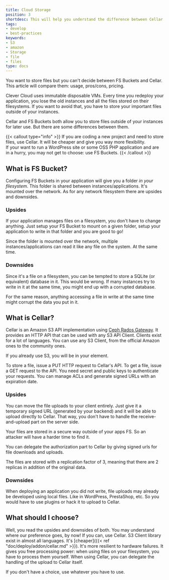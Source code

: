 ```yaml
---
title: Cloud Storage
position: 3
shortdesc: This will help you understand the difference between Cellar and FS Buckets.
tags:
- develop
- best-practices
keywords:
- S3
- amazon
- Storage
- file
- files
type: docs
---
```


You want to store files but you can't decide between FS Buckets and Cellar. This article will compare them: usage, pros/cons, pricing.

Clever Cloud uses immutable disposable VMs.
Every time you redeploy your application, you lose the old instances and all the files stored on their filesystems.
If you want to avoid that, you have to store your important files outside of your instances.

Cellar and FS Buckets both allow you to store files outside of your instances for later use. But there are some differences between them.

{{< callout type="info" >}}
    If you are coding a new project and need to store files, use Cellar. It will be cheaper and give you way more flexibility.<br />
    If your want to run a WordPress site or some OSS PHP application and are in a hurry, you may not get to choose: use FS Buckets.
{{< /callout >}}

## What is FS Bucket?

Configuring FS Buckets in your application will give you a folder _in your filesystem_. This folder is shared between instances/applications. It's mounted over the network. As for any network filesystem there are upsides and downsides.


### Upsides

If your application manages files on a filesystem, you don't have to change anything.
Just setup your FS Bucket to mount on a given folder, setup your application to write in that folder and you are good to go!

Since the folder is mounted over the network, multiple instances/applications can read it like any file on the system. At the same time.

### Downsides

Since it's a file on a filesystem, you can be tempted to store a SQLite (or equivalent) database in it. This would be wrong.
If many instances try to write in it at the same time, you might end up with a corrupted database.

For the same reason, anything accessing a file in write at the same time might corrupt the data you put in it.

## What is Cellar?

Cellar is an Amazon S3 API implementation using [Ceph Rados Gateway](https://ceph.com/ceph-storage/object-storage/).
It provides an HTTP API that can be used with any S3 API Client.
Clients exist for a lot of languages.
You can use any S3 Client, from the official Amazon ones to the community ones.

If you already use S3, you will be in your element.

To store a file, issue a PUT HTTP request to Cellar's API.
To get a file, issue a GET request to the API.
You need secret and public keys to authenticate your requests.
You can manage ACLs and generate signed URLs with an expiration date.

### Upsides

You can move the file uploads to your client entirely.
Just give it a temporary signed URL (generated by your backend) and it will be able to upload directly to Cellar.
That way, you don't have to handle the receive-and-upload part on the server side.

Your files are stored in a secure way outside of your apps FS. So an attacker will have a harder time to find it.

You can delegate the authorization part to Cellar by giving signed urls for file downloads and uploads.

The files are stored with a replication factor of 3, meaning that there are 2 replicas in addition of the original data.


### Downsides

When deploying an application you did not write, file uploads may already be developed using local files. Like in WordPress, PrestaShop, etc. So you would have to use plugins or hack it to upload to Cellar.

## What should I choose?

Well, you read the upsides and downsides of both.
You may understand where our preference goes, by now!
If you can, use Cellar.
S3 Client library exist in almost all languages.
It's [cheaper]({{< ref "doc/deploy/addon/cellar.md" >}}).
It's more resilient to hardware failures.
It gives you free processing power: when using files on your filesystem, you have to process them yourself.
When using Cellar, you can delegate the handling of the upload to Cellar itself.

If you don't have a choice, use whatever you have to use.